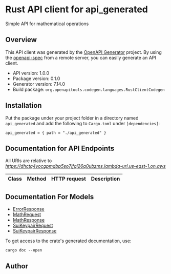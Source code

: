# Rust API client for api_generated

Simple API for mathematical operations


## Overview

This API client was generated by the [OpenAPI Generator](https://openapi-generator.tech) project.  By using the [openapi-spec](https://openapis.org) from a remote server, you can easily generate an API client.

- API version: 1.0.0
- Package version: 0.1.0
- Generator version: 7.14.0
- Build package: `org.openapitools.codegen.languages.RustClientCodegen`

## Installation

Put the package under your project folder in a directory named `api_generated` and add the following to `Cargo.toml` under `[dependencies]`:

```
api_generated = { path = "./api_generated" }
```

## Documentation for API Endpoints

All URIs are relative to *https://dhctq4vocgpmdbp5so7jfql26q0ubzms.lambda-url.us-east-1.on.aws*

Class | Method | HTTP request | Description
------------ | ------------- | ------------- | -------------


## Documentation For Models

 - [ErrorResponse](docs/ErrorResponse.md)
 - [MathRequest](docs/MathRequest.md)
 - [MathResponse](docs/MathResponse.md)
 - [SuiKeypairRequest](docs/SuiKeypairRequest.md)
 - [SuiKeypairResponse](docs/SuiKeypairResponse.md)


To get access to the crate's generated documentation, use:

```
cargo doc --open
```

## Author


